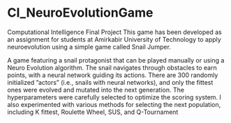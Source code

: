 # CI_NeuroEvolutionGame
Computational Intelligence Final Project
This game has been developed as an assignment for students at Amirkabir University of Technology to apply neuroevolution using a simple game called Snail Jumper.

A game featuring a snail protagonist that can be played manually or using a Neuro Evolution
algorithm. The snail navigates through obstacles to earn points, with a neural network guiding its
actions. There are 300 randomly initialized ”actors” (i.e., snails with neural networks), and only the
fittest ones were evolved and mutated into the next generation. The hyperparameters were carefully
selected to optimize the scoring system. I also experimented with various methods for selecting the
next population, including K fittest, Roulette Wheel, SUS, and Q-Tournament
